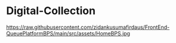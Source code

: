 # Digital-Collection
https://raw.githubusercontent.com/zidankusumafirdaus/FrontEnd-QueuePlatformBPS/main/src/assets/HomeBPS.jpg
